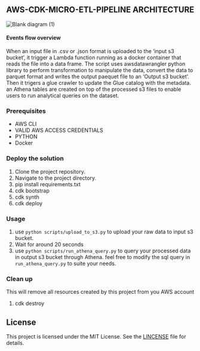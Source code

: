 ## AWS-CDK-MICRO-ETL-PIPELINE ARCHITECTURE
![Blank diagram (1)](https://github.com/PHIDELIST/AWS-CDK-micro-ETL-pipeline/assets/64526896/0e66f4cf-93d1-4510-8768-320b5dd68a9e)

#### Events flow overview
When an input file in .csv or .json format is uploaded to the ‘input s3 bucket’, it trigger a Lambda function running as a docker container that reads the file into a data frame. The script uses awsdatawrangler python library to perform transformation to manipulate the data, convert the data to parquet format and writes the output paequet file to an ‘Output s3 bucket’. Then it trigers a glue crawler to update the Glue catalog with the metadata. an Athena tables are created on top of the processed s3 files to enable users to run analytical queries on the dataset. 
 
### Prerequisites
+ AWS CLI
+ VALID AWS ACCESS CREDENTIALS
+ PYTHON
+ Docker
### Deploy the solution
1. Clone the project repository.
2. Navigate to the project directory.
3. pip install requirements.txt
4. cdk bootstrap
5. cdk synth
6. cdk deploy

### Usage
1. use `python scripts/upload_to_s3.py` to upload your raw data to input s3 bucket.
2. Wait for around 20 seconds
3. use `python scripts/run_athena_query.py` to query your processed data in output s3 bucket through Athena. feel free to modify the sql query in `run_athena_query.py` to suite your needs.

### Clean up
This will remove all resources created by this project from you AWS account
1. cdk destroy
## License
This project is licensed under the MIT License. See the [LINCENSE](https://github.com/PHIDELIST/AWS-CDK-micro-ETL-pipeline/blob/main/LINCENSE.md) file for details.
